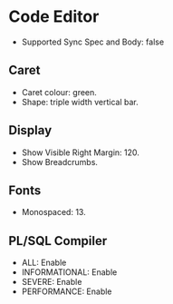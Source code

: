 # Code Editor

- Supported Sync Spec and Body: false

## Caret

- Caret colour: green.
- Shape: triple width vertical bar.

## Display

- Show Visible Right Margin: 120.
- Show Breadcrumbs.

## Fonts

- Monospaced: 13.

## PL/SQL Compiler

- ALL: Enable
- INFORMATIONAL: Enable
- SEVERE: Enable
- PERFORMANCE: Enable

